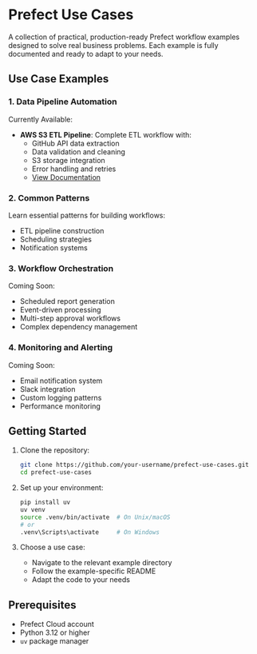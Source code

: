 # Prefect Use Cases

A collection of practical, production-ready Prefect workflow examples designed to solve real business problems. Each example is fully documented and ready to adapt to your needs.

<!-- ### Data Pipeline Examples
1. [ETL Workflows](#etl-workflows)
   - [AWS S3 Pipeline](data-pipelines/etl/s3_pipeline/README.md) - Complete ETL workflow example -->
   <!-- - [Snowflake Pipeline](data-pipelines/etl/snowflake/README.md) - Data warehouse ETL _(Coming Soon)_
<!-- 2. [Streaming Data](#streaming-data) -->
   <!-- - Real-time data processing _(Coming Soon)_
   - Event-driven pipelines _(Coming Soon)_

### Common Patterns
1. [ETL Patterns](02-patterns/01-etl/README.md)
   - [Simple ETL Flow](02-patterns/01-etl/simple_etl.py) - Basic ETL implementation
   - [S3 Pipeline](02-patterns/01-etl/s3_pipeline/README.md) - Advanced ETL example
2. [Dependency Management](02-patterns/dependencies/README.md)
   - [DAG Examples](02-patterns/dependencies/dag_examples/README.md) - Complex workflow dependencies

### Monitoring & Observability
1. [Notification Systems](monitoring/notifications/README.md)
   - [Email Integration](monitoring/notifications/email/README.md) - Email alerts
   - [Slack Integration](monitoring/notifications/slack/README.md) - Slack notifications
2. [Logging Patterns](monitoring/logging/README.md)
   - Custom logging implementations
   - Monitoring strategies -->

## Use Case Examples

### 1. Data Pipeline Automation
Currently Available:
- **AWS S3 ETL Pipeline**: Complete ETL workflow with:
  - GitHub API data extraction
  - Data validation and cleaning
  - S3 storage integration
  - Error handling and retries
  - [View Documentation](data-pipelines/etl/s3_pipeline/README.md)

### 2. Common Patterns
Learn essential patterns for building workflows:
- ETL pipeline construction
- Scheduling strategies
- Notification systems

### 3. Workflow Orchestration
Coming Soon:
- Scheduled report generation
- Event-driven processing
- Multi-step approval workflows
- Complex dependency management

### 4. Monitoring and Alerting
Coming Soon:
- Email notification system
- Slack integration
- Custom logging patterns
- Performance monitoring

## Getting Started

1. Clone the repository:
   ```bash
   git clone https://github.com/your-username/prefect-use-cases.git
   cd prefect-use-cases
   ```

2. Set up your environment:
   ```bash
   pip install uv
   uv venv
   source .venv/bin/activate  # On Unix/macOS
   # or
   .venv\Scripts\activate     # On Windows
   ```

3. Choose a use case:
   - Navigate to the relevant example directory
   - Follow the example-specific README
   - Adapt the code to your needs

## Prerequisites

- Prefect Cloud account
- Python 3.12 or higher
- `uv` package manager

